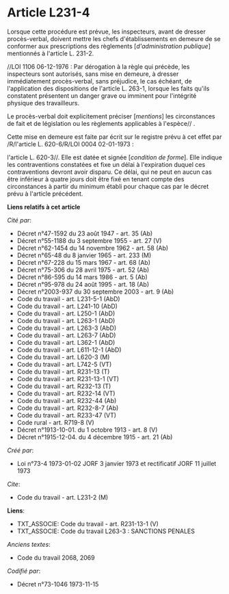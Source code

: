# Article L231-4

Lorsque cette procédure est prévue, les inspecteurs, avant de dresser procès-verbal, doivent mettre les chefs
d'établissements en demeure de se conformer aux prescriptions des règlements [*d'administration publique*] mentionnés à
l'article L. 231-2.

//LOI  1106 06-12-1976 : Par dérogation à la règle qui précède, les inspecteurs sont autorisés, sans mise en demeure, à
dresser immédiatement procès-verbal, sans préjudice, le cas échéant, de l'application des dispositions de l'article L. 263-1,
lorsque les faits qu'ils constatent présentent un danger grave ou imminent pour l'intégrité physique des travailleurs.

Le procès-verbal doit explicitement préciser [*mentions*] les circonstances de fait et de législation ou les règlements
applicables à l'espèce// .

Cette mise en demeure est faite par écrit sur le registre prévu à cet effet par /R/l'article L. 620-6/R/LOI  0004
02-01-1973 :

l'article L. 620-3//. Elle est datée et signée [*condition de forme*]. Elle indique les contraventions constatées et fixe un
délai à l'expiration duquel ces contraventions devront avoir disparu. Ce délai, qui ne peut en aucun cas être inférieur à
quatre jours doit être fixé en tenant compte des circonstances à partir du minimum établi pour chaque cas par le décret prévu
à l'article précédent.

**Liens relatifs à cet article**

_Cité par_:

  - Décret n°47-1592 du 23 août 1947 - art. 35 (Ab)
  - Décret n°55-1188 du 3 septembre 1955 - art. 27 (V)
  - Décret n°62-1454 du 14 novembre 1962 - art. 58 (Ab)
  - Décret n°65-48 du 8 janvier 1965 - art. 233 (M)
  - Décret n°67-228 du 15 mars 1967 - art. 68 (Ab)
  - Décret n°75-306 du 28 avril 1975 - art. 52 (Ab)
  - Décret n°86-595 du 14 mars 1986 - art. 5 (Ab)
  - Décret n°95-978 du 24 août 1995 - art. 18 (Ab)
  - Décret n°2003-937 du 30 septembre 2003 - art. 9 (Ab)
  - Code du travail - art. L231-5-1 (AbD)
  - Code du travail - art. L241-10 (AbD)
  - Code du travail - art. L250-1 (AbD)
  - Code du travail - art. L263-1 (AbD)
  - Code du travail - art. L263-3 (AbD)
  - Code du travail - art. L263-7 (AbD)
  - Code du travail - art. L362-1 (AbD)
  - Code du travail - art. L611-12-1 (AbD)
  - Code du travail - art. L620-3 (M)
  - Code du travail - art. L742-5 (VT)
  - Code du travail - art. R231-13 (T)
  - Code du travail - art. R231-13-1 (VT)
  - Code du travail - art. R232-13 (T)
  - Code du travail - art. R232-14 (VT)
  - Code du travail - art. R232-44 (Ab)
  - Code du travail - art. R232-8-7 (Ab)
  - Code du travail - art. R233-47 (VT)
  - Code rural - art. R719-8 (V)
  - Décret n°1913-10-01. du 1 octobre 1913 - art. 8 (V)
  - Décret n°1915-12-04. du 4 décembre 1915 - art. 21 (Ab)

_Créé par_:

  - Loi n°73-4 1973-01-02 JORF 3 janvier 1973 et rectificatif JORF 11 juillet 1973

_Cite_:

  - Code du travail - art. L231-2 (M)

**Liens**:

  - TXT_ASSOCIE: Code du travail - art. R231-13-1 (V)
  - TXT_ASSOCIE: Code du travail L263-3 : SANCTIONS PENALES

_Anciens textes_:

  - Code du travail 2068, 2069

_Codifié par_:

  - Décret n°73-1046 1973-11-15
